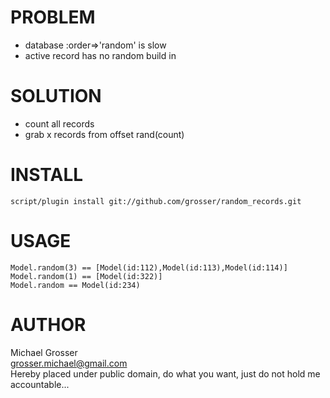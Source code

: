 PROBLEM
=======
 - database :order=>'random' is slow
 - active record has no random build in

SOLUTION
========
 - count all records
 - grab x records from offset rand(count)

INSTALL
=======
`script/plugin install git://github.com/grosser/random_records.git`

USAGE
=====

    Model.random(3) == [Model(id:112),Model(id:113),Model(id:114)]
    Model.random(1) == [Model(id:322)]
    Model.random == Model(id:234)
 
AUTHOR
======
Michael Grosser  
grosser.michael@gmail.com  
Hereby placed under public domain, do what you want, just do not hold me accountable...  